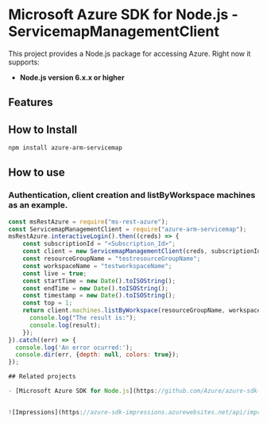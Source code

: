 # Microsoft Azure SDK for Node.js - ServicemapManagementClient
This project provides a Node.js package for accessing Azure. Right now it supports:
- **Node.js version 6.x.x or higher**

## Features


## How to Install

```bash
npm install azure-arm-servicemap
```

## How to use

### Authentication, client creation and listByWorkspace machines as an example.

```javascript
const msRestAzure = require("ms-rest-azure");
const ServicemapManagementClient = require("azure-arm-servicemap");
msRestAzure.interactiveLogin().then((creds) => {
    const subscriptionId = "<Subscription_Id>";
    const client = new ServicemapManagementClient(creds, subscriptionId);
    const resourceGroupName = "testresourceGroupName";
    const workspaceName = "testworkspaceName";
    const live = true;
    const startTime = new Date().toISOString();
    const endTime = new Date().toISOString();
    const timestamp = new Date().toISOString();
    const top = 1;
    return client.machines.listByWorkspace(resourceGroupName, workspaceName, live, startTime, endTime, timestamp, top).then((result) => {
      console.log("The result is:");
      console.log(result);
    });
}).catch((err) => {
  console.log('An error ocurred:');
  console.dir(err, {depth: null, colors: true});
});

## Related projects

- [Microsoft Azure SDK for Node.js](https://github.com/Azure/azure-sdk-for-node)


![Impressions](https://azure-sdk-impressions.azurewebsites.net/api/impressions/azure-sdk-for-node%2Flib%2Fservices%2FserviceMapManagement%2FREADME.png)
